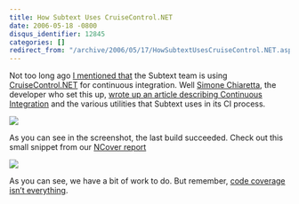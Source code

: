 ```yaml
---
title: How Subtext Uses CruiseControl.NET
date: 2006-05-18 -0800
disqus_identifier: 12845
categories: []
redirect_from: "/archive/2006/05/17/HowSubtextUsesCruiseControl.NET.aspx/"
---
```


Not too long ago [I mentioned
that](https://haacked.com/archive/2006/05/03/SubtextCruisingInCruiseControl.NET.aspx "Subtext CruiseControl.NET")
the Subtext team is using
[CruiseControl.NET](http://ccnet.thoughtworks.com/ "CruiseControl.NET Home")
for continuous integration. Well [Simone
Chiaretta](http://blogs.ugidotnet.org/piyo/ "FoxyBlog (in italian)"),
the developer who set this up, [wrote up an article describing
Continuous
Integration](http://www.subtextproject.com/Home/Docs/Developer/ContinuousIntegration/tabid/145/Default.aspx "Continuous Integration and Subtext")
and the various utilities that Subtext uses in its CI process.

![](https://haacked.com/images/CCNetTrayScreenshot.gif)

As you can see in the screenshot, the last build succeeded. Check out
this small snippet from our [NCover
report](http://haacked.dyndns.org/ccnet/server/local/project/SubText/build/log20060518054054Lbuild.1.4.1.69.xml/NCoverBuildReport.aspx "NCover report")

![](https://haacked.com/images/NCoverReport.gif)

As you can see, we have a bit of work to do. But remember, [code
coverage isn’t
everything](https://haacked.com/archive/2004/11/03/CodeCoverageIsNotEnough.aspx "Code Coverage Isn't Enough").

